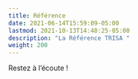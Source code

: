 ```yaml
---
title: Référence
date: 2021-06-14T15:59:09-05:00
lastmod: 2021-10-13T14:48:25-05:00
description: "La Référence TRISA "
weight: 200
---
```


Restez à l’écoute !
